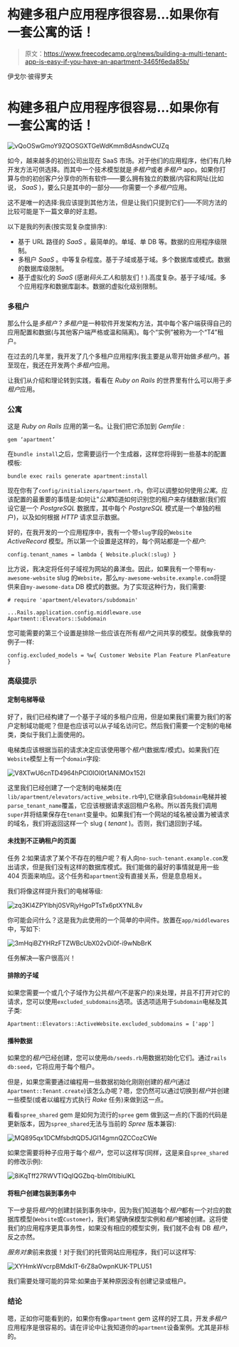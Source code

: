 # 构建多租户应用程序很容易…如果你有一套公寓的话！

> 原文：<https://www.freecodecamp.org/news/building-a-multi-tenant-app-is-easy-if-you-have-an-apartment-3465f6eda85b/>

伊戈尔·彼得罗夫

# 构建多租户应用程序很容易…如果你有一套公寓的话！

![vQoOSwGmoY9ZQOSGXTGeWdKmm8dAsndwCUZq](img/96a0c282197c9b79c46203e2c0040142.png)

如今，越来越多的初创公司出现在 SaaS 市场。对于他们的应用程序，他们有几种开发方法可供选择。而其中一个技术模型就是*多租户*或者*多租户* app。如果你打算与你的初创客户分享你的所有软件——要么拥有独立的数据/内容和网址(比如说， *SaaS* )，要么只是其中的一部分——你需要一个*多租户*应用。

这不是唯一的选择:我应该提到其他方法，但是让我们只提到它们——不同方法的比较可能是下一篇文章的好主题。

以下是我的列表(按实现复杂度排序):

*   基于 URL 路径的 *SaaS* 。最简单的。单域、单 DB 等。数据的应用程序级限制。
*   多租户 *SaaS* 。中等复杂程度。基于子域或基于域。多个数据库或模式。数据的数据库级限制。
*   基于虚拟化的 *SaaS* (感谢*码头工人*和朋友们！).高度复杂。基于子域/域。多个应用程序和数据库副本。数据的虚拟化级别限制。

### 多租户

那么什么是*多租户*？*多租户*是一种软件开发架构方法，其中每个客户端获得自己的应用配置和数据(与其他客户端严格或温和隔离)。每个“实例”被称为一个“T4”租户。

在过去的几年里，我开发了几个多租户应用程序(我主要是从零开始做*多租户*)。甚至现在，我还在开发两个*多租户*应用。

让我们从介绍和理论转到实践，看看在 *Ruby on Rails* 的世界里有什么可以用于*多租户*应用。

### 公寓

这是 *Ruby on Rails* 应用的第一名。让我们把它添加到 *Gemfile* :

```
gem ‘apartment’
```

在`bundle install`之后，您需要运行一个生成器，这样您将得到一些基本的配置模板:

```
bundle exec rails generate apartment:install
```

现在你有了`config/initializers/apartment.rb`，你可以调整如何使用*公寓*。应该配置的最重要的事情是:如何让"*公寓*知道如何识别您的租户来存储数据(我们假设它是一个 *PostgreSQL* 数据库，其中每个 *PostgreSQL* 模式是一个单独的租户)，以及如何根据 *HTTP* 请求显示数据。

好的，在我开发的一个应用程序中，我有一个带`slug`字段的`Website` *ActiveRecord* 模型。所以第一个设置是这样的，每个网站都是一个*租户*:

```
config.tenant_names = lambda { Website.pluck(:slug) }
```

比方说，我决定将任何子域视为网站的鼻涕虫。因此，如果我有一个带有`my-awesome-website` slug 的`Website`，那么`my-awesome-website.example.com`将提供来自`my-awesome-data` DB 模式的数据。为了实现这种行为，我们需要:

```
# require 'apartment/elevators/subdomain'
```

```
...Rails.application.config.middleware.use Apartment::Elevators::Subdomain
```

您可能需要的第三个设置是排除一些应该在所有*租户*之间共享的模型。就像我举的例子一样:

```
config.excluded_models = %w{ Customer Website Plan Feature PlanFeature }
```

### **高级提示**

#### 定制电梯等级

好了，我们已经构建了一个基于子域的多租户应用，但是如果我们需要为我们的客户定制域功能呢？但是也应该可以从子域名访问它。然后我们需要一个定制的电梯类，类似于我们上面使用的。

电梯类应该根据当前的请求决定应该使用哪个*租户*(数据库/模式)。如果我们在`Website`模型上有一个`domain`字段:

![V8XTwU6cnTD4964hPCl0IOI0t1ANiMOx152I](img/b13e9142d1ae753b5ca5194fd11b2afa.png)

这里我们已经创建了一个定制的电梯类(在`lib/apartment/elevators/active_website.rb`中),它继承自`Subdomain`电梯并被`parse_tenant_name`覆盖，它应该根据请求返回租户名称。所以首先我们调用`super`并将结果保存在`tenant`变量中。如果我们有一个网站的域名被设置为被请求的域名，我们将返回这样一个 slug ( *tenant* )。否则，我们退回到子域。

#### 未找到不正确租户的页面

任务 2:如果请求了某个不存在的租户呢？有人向`no-such-tenant.example.com`发出请求，但是我们没有这样的数据库模式。我们能做的最好的事情就是用一些 404 页面来响应。这个任务和`apartment`没有直接关系，但是息息相关。

我们将像这样提升我们的电梯等级:

![zq3Kl4ZPYlbhj0SVRjyHgoPTsTx6ptXYNL8v](img/065855edbc90ea7aa6dff5b7ebd26641.png)

你可能会问什么？这是我为此使用的一个简单的中间件。放置在`app/middlewares`中，写如下:

![3mHqiBZYHRzFTZWBcUbX02vDi0f-i9wNbBrK](img/a32a29c8bda8fce623eebfb5549c3803.png)

任务解决—客户很高兴！

#### 排除的子域

如果您需要一个或几个子域作为公共*租户*(不是客户的)来处理，并且不打开对它的请求，您可以使用`excluded_subdomains`选项。该选项适用于`Subdomain`电梯及其子类:

```
Apartment::Elevators::ActiveWebsite.excluded_subdomains = ['app']
```

#### 播种数据

如果您的*租户*已经创建，您可以使用`db/seeds.rb`用数据初始化它们。通过`rails db:seed`，它将应用于每个租户。

但是，如果您需要通过编程用一些数据初始化刚刚创建的*租户*(通过`Apartment::Tenant.create`)该怎么办呢？嗯，您仍然可以通过切换到*租户*并创建一些模型(或者以编程方式执行 *Rake* 任务)来做到这一点。

看看`spree_shared` gem 是如何为流行的`spree` gem 做到这一点的(下面的代码是更新版本，因为`spree_shared`无法与当前的 *Spree* 版本兼容):

![MQ895qx1DCMfsbdtQD5JGI14gmnQZCCozCWe](img/b89233ff63087953c0071ca187419d0c.png)

如果您需要将种子应用于每个*租户*，您可以这样写(同样，这是来自`spree_shared`的修改示例):

![8iKqTff27RWVTIQqIQGZbq-blm0ItibiulKL](img/d4d216f70f5bde82798c3626edcfddad.png)

#### 将租户创建包装到事务中

下一步是将*租户*的创建封装到事务块中，因为我们知道每个*租户*都有一个对应的数据库模型(`Website`或`Customer`)，我们希望确保模型实例和*租户*都被创建。这将使我们的应用程序更具事务性，如果没有相应的模型实例，我们就不会有 DB *租户*，反之亦然。

*服务对象*前来救援！对于我们的托管网站应用程序，我们可以这样写:

![XYHmkWvcrpBMdkIT-6rZ8a0wpnKUK-TPLU51](img/4188f2ba1f4c6b9357b1c1038864cf3e.png)

我们需要处理可能的异常:如果由于某种原因没有创建记录或租户。

### 结论

嗯，正如你可能看到的，如果你有像`apartment` gem 这样的好工具，开发*多租户*应用程序是很容易的。请在评论中让我知道你的`apartment`设备案例。尤其是非标的。